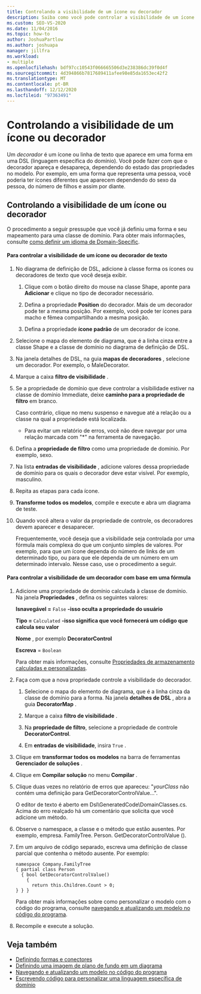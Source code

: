 ```yaml
---
title: Controlando a visibilidade de um ícone ou decorador
description: Saiba como você pode controlar a visibilidade de um ícone ou decorador, dependendo do estado das propriedades no modelo.
ms.custom: SEO-VS-2020
ms.date: 11/04/2016
ms.topic: how-to
author: JoshuaPartlow
ms.author: joshuapa
manager: jillfra
ms.workload:
- multiple
ms.openlocfilehash: bdf97cc10543f066665506d3e238386dc39f0d4f
ms.sourcegitcommit: 4d394866b7817689411afee98e85da1653ec42f2
ms.translationtype: MT
ms.contentlocale: pt-BR
ms.lasthandoff: 12/12/2020
ms.locfileid: "97363491"
---
```

# <a name="controlling-the-visibility-of-an-icon-or-decorator"></a>Controlando a visibilidade de um ícone ou decorador
Um *decorador* é um ícone ou linha de texto que aparece em uma forma em uma DSL (linguagem específica do domínio). Você pode fazer com que o decorador apareça e desapareça, dependendo do estado das propriedades no modelo. Por exemplo, em uma forma que representa uma pessoa, você poderia ter ícones diferentes que aparecem dependendo do sexo da pessoa, do número de filhos e assim por diante.

## <a name="controlling-the-visibility-of-an-icon-or-decorator"></a>Controlando a visibilidade de um ícone ou decorador
 O procedimento a seguir pressupõe que você já definiu uma forma e seu mapeamento para uma classe de domínio. Para obter mais informações, consulte [como definir um idioma de Domain-Specific](../modeling/how-to-define-a-domain-specific-language.md).

#### <a name="to-control-the-visibility-of-an-icon-or-text-decorator"></a>Para controlar a visibilidade de um ícone ou decorador de texto

1. No diagrama de definição de DSL, adicione à classe forma os ícones ou decoradores de texto que você deseja exibir.

   1. Clique com o botão direito do mouse na classe Shape, aponte para **Adicionar** e clique no tipo de decorador necessário.

   2. Defina a propriedade **Position** do decorador. Mais de um decorador pode ter a mesma posição. Por exemplo, você pode ter ícones para macho e fêmea compartilhando a mesma posição.

   3. Defina a propriedade **ícone padrão** de um decorador de ícone.

2. Selecione o mapa do elemento de diagrama, que é a linha cinza entre a classe Shape e a classe de domínio no diagrama de definição de DSL.

3. Na janela detalhes de DSL, na guia **mapas de decoradores** , selecione um decorador. Por exemplo, o MaleDecorator.

4. Marque a caixa **filtro de visibilidade** .

5. Se a propriedade de domínio que deve controlar a visibilidade estiver na classe de domínio Immediate, deixe **caminho para a propriedade de filtro** em branco.

    Caso contrário, clique no menu suspenso e navegue até a relação ou a classe na qual a propriedade está localizada.

   - Para evitar um relatório de erros, você não deve navegar por uma relação marcada com "*" na ferramenta de navegação.

6. Defina a **propriedade de filtro** como uma propriedade de domínio. Por exemplo, sexo.

7. Na lista **entradas de visibilidade** , adicione valores dessa propriedade de domínio para os quais o decorador deve estar visível. Por exemplo, masculino.

8. Repita as etapas para cada ícone.

9. **Transforme todos os modelos**, compile e execute e abra um diagrama de teste.

10. Quando você altera o valor da propriedade de controle, os decoradores devem aparecer e desaparecer.

    Frequentemente, você deseja que a visibilidade seja controlada por uma fórmula mais complexa do que um conjunto simples de valores. Por exemplo, para que um ícone dependa do número de links de um determinado tipo, ou para que ele dependa de um número em um determinado intervalo. Nesse caso, use o procedimento a seguir.

#### <a name="to-control-the-visibility-of-a-decorator-based-on-a-formula"></a>Para controlar a visibilidade de um decorador com base em uma fórmula

1. Adicione uma propriedade de domínio calculada à classe de domínio. Na janela **Propriedades** , defina os seguintes valores:

     **Isnavegável =** `False` **-isso oculta a propriedade do usuário**    

     **Tipo =** `Calculated` **-isso significa que você fornecerá um código que calcula seu valor**    

     **Nome** , por exemplo **DecoratorControl**

     **Escreva** = `Boolean`

     Para obter mais informações, consulte [Propriedades de armazenamento calculadas e personalizadas](../modeling/calculated-and-custom-storage-properties.md).

2. Faça com que a nova propriedade controle a visibilidade do decorador.

    1. Selecione o mapa do elemento de diagrama, que é a linha cinza da classe de domínio para a forma. Na janela **detalhes de DSL** , abra a guia **DecoratorMap** .

    2. Marque a caixa **filtro de visibilidade** .

    3. Na **propriedade de filtro**, selecione a propriedade de controle **DecoratorControl**.

    4. Em **entradas de visibilidade**, insira `True` .

3. Clique em **transformar todos os modelos** na barra de ferramentas **Gerenciador de soluções** .

4. Clique em **Compilar solução** no menu **Compilar** .

5. Clique duas vezes no relatório de erros que apareceu: "*yourClass* não contém uma definição para GetDecoratorControlValue...".

     O editor de texto é aberto em Dsl\GeneratedCode\DomainClasses.cs. Acima do erro realçado há um comentário que solicita que você adicione um método.

6. Observe o namespace, a classe e o método que estão ausentes.  Por exemplo, empresa. FamilyTree. Person. GetDecoratorControlValue ().

7. Em um arquivo de código separado, escreva uma definição de classe parcial que contenha o método ausente. Por exemplo:

    ```
    namespace Company.FamilyTree
    { partial class Person
      { bool GetDecoratorControlValue()
        {
          return this.Children.Count > 0;
    } } }
    ```

     Para obter mais informações sobre como personalizar o modelo com o código do programa, consulte [navegando e atualizando um modelo no código do programa](../modeling/navigating-and-updating-a-model-in-program-code.md).

8. Recompile e execute a solução.

## <a name="see-also"></a>Veja também

- [Definindo formas e conectores](../modeling/defining-shapes-and-connectors.md)
- [Definindo uma imagem de plano de fundo em um diagrama](../modeling/setting-a-background-image-on-a-diagram.md)
- [Navegando e atualizando um modelo no código do programa](../modeling/navigating-and-updating-a-model-in-program-code.md)
- [Escrevendo código para personalizar uma linguagem específica de domínio](../modeling/writing-code-to-customise-a-domain-specific-language.md)